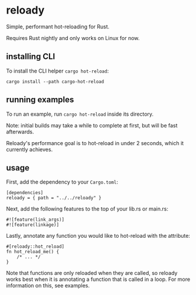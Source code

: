 # reloady
Simple, performant hot-reloading for Rust.

Requires Rust nightly and only works on Linux for now.

## installing CLI
To install the CLI helper `cargo hot-reload`:
```
cargo install --path cargo-hot-reload
```

## running examples
To run an example, run `cargo hot-reload` inside its directory.

Note: initial builds may take a while to complete at first, but will be fast afterwards.

Reloady's performance goal is to hot-reload in under 2 seconds, which it currently achieves.

## usage

First, add the dependency to your `Cargo.toml`:
```
[dependencies]
reloady = { path = "../../reloady" }
```

Next, add the following features to the top of your lib.rs or main.rs:
```
#![feature(link_args)]
#![feature(linkage)]
```

Lastly, annotate any function you would like to hot-reload with the attribute:
```
#[reloady::hot_reload]
fn hot_reload_me() {
    /* ... */
}
```

Note that functions are only reloaded when they are called, so reloady works best when it is annotating a function that is called in a loop.
For more information on this, see examples.